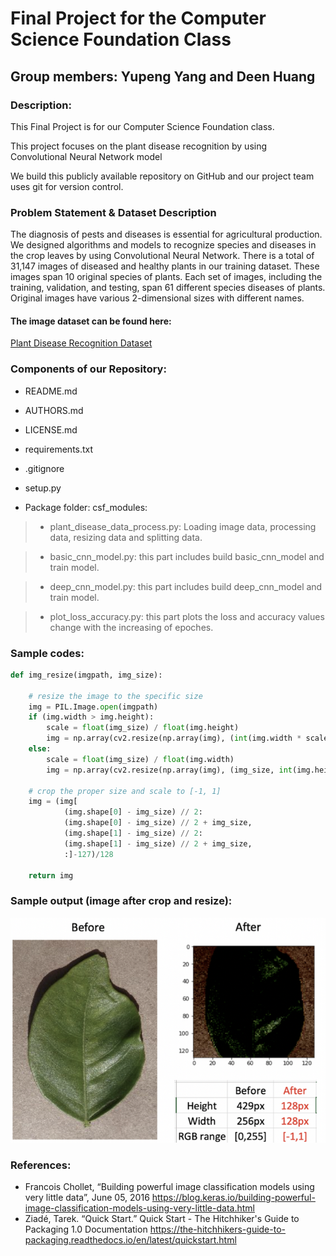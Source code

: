 # Final Project for the Computer Science Foundation Class

## Group members: Yupeng Yang and Deen Huang

### Description:

 This Final Project is for our Computer Science Foundation class.

 This project focuses on the plant disease recognition by using Convolutional Neural Network model

 We build this publicly available repository on GitHub and our project team uses git for version control.

### Problem Statement & Dataset Description
 The diagnosis of pests and diseases is essential for agricultural production. We designed algorithms and models to recognize species and diseases in the crop leaves by using Convolutional Neural Network. There is a total of 31,147 images of diseased and healthy plants in our training dataset. These images span 10 original species of plants. Each set of images, including the training, validation, and testing, span 61 different species diseases of plants. Original images have various 2-dimensional sizes with different names.
 
#### The image dataset can be found here:
[Plant Disease Recognition Dataset](https://drive.google.com/file/d/1x5yPRbF6_I-yS0zCS3zU26_3Ns9iXTr3/view?usp=sharing
)

### Components of our Repository:

* README.md

* AUTHORS.md

* LICENSE.md

* requirements.txt

* .gitignore

* setup.py

* Package folder: csf_modules:

> - plant_disease_data_process.py: Loading image data, processing data, resizing data and splitting data.

> - basic_cnn_model.py: this part includes build basic_cnn_model and train model.

> - deep_cnn_model.py: this part includes build deep_cnn_model and train model.

> - plot_loss_accuracy.py: this part plots the loss and accuracy values change with the increasing of epoches.

### Sample codes:
```python
def img_resize(imgpath, img_size):
    
    # resize the image to the specific size
    img = PIL.Image.open(imgpath)
    if (img.width > img.height):
        scale = float(img_size) / float(img.height)
        img = np.array(cv2.resize(np.array(img), (int(img.width * scale + 1), img_size))).astype(np.float32)
    else:
        scale = float(img_size) / float(img.width)
        img = np.array(cv2.resize(np.array(img), (img_size, int(img.height * scale + 1)))).astype(np.float32)
        
    # crop the proper size and scale to [-1, 1]
    img = (img[
            (img.shape[0] - img_size) // 2:
            (img.shape[0] - img_size) // 2 + img_size,
            (img.shape[1] - img_size) // 2:
            (img.shape[1] - img_size) // 2 + img_size,
            :]-127)/128
            
    return img
```
### Sample output (image after crop and resize):

![alt text][output-img]

[output-img]:resize.png "Output image after crop and resize"

### References:
* Francois Chollet, “Building powerful image classification models using very little data”, June 05, 2016
https://blog.keras.io/building-powerful-image-classification-models-using-very-little-data.html
* Ziadé, Tarek. “Quick Start.” Quick Start - The Hitchhiker's Guide to Packaging 1.0 Documentation 
https://the-hitchhikers-guide-to-packaging.readthedocs.io/en/latest/quickstart.html

